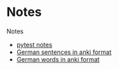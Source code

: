 # Notes
Notes

* [pytest notes](https://github.com/abhilb/Notes/blob/master/pytest_notes.md)
* [German sentences in anki format](https://github.com/abhilb/Notes/blob/master/deutsch_s%C3%A4tze.md)
* [German words in anki format](https://github.com/abhilb/Notes/blob/master/deutsch_vocabulary.md)
